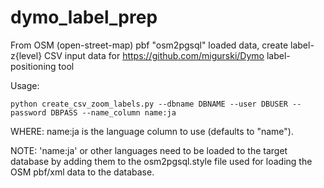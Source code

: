 dymo_label_prep
===============


From OSM (open-street-map) pbf "osm2pgsql" loaded data, create label-z{level} CSV input data for https://github.com/migurski/Dymo label-positioning tool


Usage:

    python create_csv_zoom_labels.py --dbname DBNAME --user DBUSER --password DBPASS --name_column name:ja


WHERE:
    name:ja is the language column to use (defaults to "name").
    
    
NOTE:  'name:ja' or other languages need to be loaded to the target database by adding them to the osm2pgsql.style file used for loading the OSM pbf/xml data to the database.

